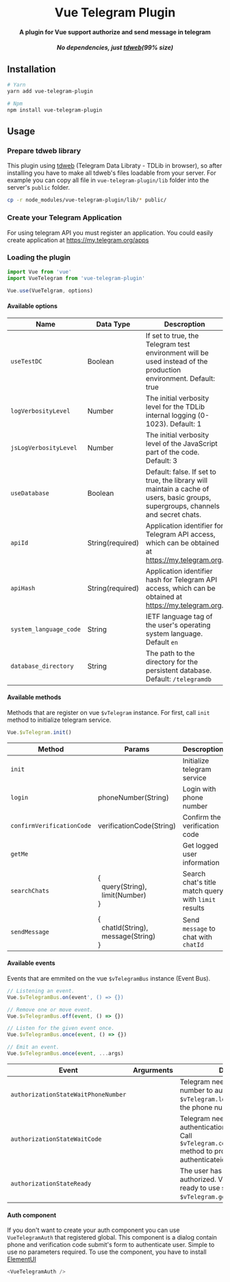 <h1 align="center"><b>Vue Telegram Plugin</b></h1>
<h4 align="center">A plugin for Vue support authorize and send message in telegram</h4>
<h5 align="center">No dependencies, just <a href="https://www.npmjs.com/package/tdweb">tdweb</a>(99% size)</h5>

## Installation
```bash
# Yarn
yarn add vue-telegram-plugin

# Npm
npm install vue-telegram-plugin
```

## Usage

### Prepare tdweb library
This plugin using <a href="https://www.npmjs.com/package/tdweb">tdweb</a> (Telegram Data Libraty - TDLib in browser), so after installing you have to make all tdweb's files loadable from your server. For example you can copy all file in `vue-telegram-plugin/lib` folder into the server's `public` folder.

```bash
cp -r node_modules/vue-telegram-plugin/lib/* public/
```

### Create your Telegram Application
For using telegram API you must register an application. You could easily create application at <a href="https://my.telegram.org/apps">https://my.telegram.org/apps</a>

### Loading the plugin

```javascript
import Vue from 'vue'
import VueTelegram from 'vue-telegram-plugin'

Vue.use(VueTelgram, options)
```

#### Available options

Name                  | Data Type   | Descroption
--------------------- | ----------- | -----------
`useTestDC`           | Boolean           | If set to true, the Telegram test environment will be used instead of the production environment. Default: true
`logVerbosityLevel`   | Number            | The initial verbosity level for the TDLib internal logging (0-1023). Default: 1
`jsLogVerbosityLevel` | Number            | The initial verbosity level of the JavaScript part of the code. Default: 3
`useDatabase`         | Boolean           | Default: false. If set to true, the library will maintain a cache of users, basic groups, supergroups, channels and secret chats.
`apiId`               | String(required)  | Application identifier for Telegram API access, which can be obtained at https://my.telegram.org.
`apiHash`             | String(required)  | Application identifier hash for Telegram API access, which can be obtained at https://my.telegram.org.
`system_language_code`| String            | IETF language tag of the user's operating system language. Default `en`
`database_directory`  | String            | The path to the directory for the persistent database. Default: `/telegramdb`

#### Available methods

Methods that are register on vue `$vTelegram` instance. For first, call `init` method to initialize telegram service.

```javascript
Vue.$vTelegram.init()
```

Method                    | Params                              | Descroption
------------------------- | ----------------------------------- | -----------
`init`                    |                                     | Initialize telegram service
`login`                   | phoneNumber(String)                 | Login with phone number
`confirmVerificationCode` | verificationCode(String)            | Confirm the verification code
`getMe`                   |                                     | Get logged user information
`searchChats`             | {</br> &nbsp;&nbsp;query(String), &nbsp;&nbsp;limit(Number)</br>}    | Search chat's title match query with `limit` results
`sendMessage`             | { </br> &nbsp;&nbsp;chatId(String), &nbsp;&nbsp;message(String) </br>} | Send `message` to chat with `chatId`


#### Available events

Events that are emmited on the vue `$vTelegramBus` instance (Event Bus).

```javascript
// Listening an event.
Vue.$vTelegramBus.on(event', () => {})

// Remove one or move event.
Vue.$vTelegramBus.off(event, () => {})

// Listen for the given event once.
Vue.$vTelegramBus.once(event, () => {})

// Emit an event.
Vue.$vTelegramBus.once(event, ...args)
```

Event                               | Argurments                          | Descroption
----------------------------------- | ----------------------------------- | -----------
`authorizationStateWaitPhoneNumber` |                                     | Telegram need the user's phone number to authorize. Call `$vTelegram.login` method to provice the phone number.
`authorizationStateWaitCode`        |                                     | Telegram need the the user's authentication code to authorize. Call `$vTelegram.confirmVerificationCode` method to provice the authenticateion code.
`authorizationStateReady`           |                                     | The user has been successfully authorized. VueTelegram is now ready to use such as `$vTelegram.getMe()` ...

#### Auth component

If you don't want to create your auth component you can use `VueTelegramAuth` that registered global. This component is a dialog contain phone and verification code submit's form to authenticate user. Simple to use no parameters required. To use the component, you have to install <a href="https://element.eleme.io/#/en-US">ElementUI</a>

```javascript
<VueTelegramAuth />
```